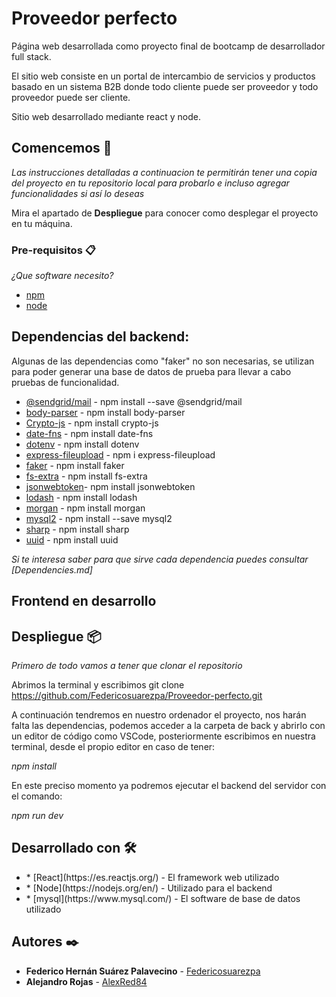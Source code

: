 # Proveedor perfecto

Página web desarrollada como proyecto final de bootcamp de desarrollador full stack.

El sitio web consiste en un portal de intercambio de servicios y productos basado en un sistema B2B donde todo cliente puede ser proveedor y todo proveedor puede ser cliente.

Sitio web desarrollado mediante react y node.

## Comencemos 🚀

_Las instrucciones detalladas a continuacion te permitirán tener una copia del proyecto en tu repositorio local para probarlo e incluso agregar funcionalidades si así lo deseas_

Mira el apartado de **Despliegue** para conocer como desplegar el proyecto en tu máquina.

### Pre-requisitos 📋

_¿Que software necesito?_

* [npm](https://docs.npmjs.com/cli/v6/commands/npm-install)
* [node](https://nodejs.org/en/) 

<h2>Dependencias del backend:</h2>
<p>Algunas de las dependencias como "faker" no son necesarias, se utilizan para poder generar una base de datos de prueba para llevar a cabo pruebas de funcionalidad. </p>

* [@sendgrid/mail](https://sendgrid.com/) - npm install --save @sendgrid/mail </li>
* [body-parser](https://www.npmjs.com/package/body-parser) - npm install body-parser</li>
* [Crypto-js](https://www.npmjs.com/package/crypto-js) - npm install crypto-js</li>
* [date-fns](https://www.npmjs.com/package/date-fns) - npm install date-fns</li>
* [dotenv](https://www.npmjs.com/package/dotenv) - npm install dotenv</li>
* [express-fileupload](https://www.npmjs.com/package/express-fileupload) - npm i express-fileupload</li>
* [faker](https://www.npmjs.com/package/faker) - npm install faker</li>
* [fs-extra](https://www.npmjs.com/package/fs-extra) - npm install fs-extra</li>
* [jsonwebtoken](https://www.npmjs.com/package/jsonwebtoken)- npm install jsonwebtoken</li>
* [lodash](https://www.npmjs.com/package/lodash) - npm install lodash</li>
* [morgan](https://www.npmjs.com/package/morgan) - npm install morgan</li>
* [mysql2](https://www.npmjs.com/package/mysql2) - npm install --save mysql2</li>
* [sharp](https://www.npmjs.com/package/sharp) - npm install sharp</li>
* [uuid](https://www.npmjs.com/package/uuid) - npm install uuid</li>

_Si te interesa saber para que sirve cada dependencia puedes consultar [Dependencies.md]_

<h2>Frontend en desarrollo</h2>

## Despliegue 📦

_Primero de todo vamos a tener que clonar el repositorio_

Abrimos la terminal y escribimos git clone https://github.com/Federicosuarezpa/Proveedor-perfecto.git

A continuación tendremos en nuestro ordenador el proyecto, nos harán falta las dependencias, podemos acceder a la carpeta de back y abrirlo con un editor
de código como VSCode, posteriormente escribimos en nuestra terminal, desde el propio editor en caso de tener: 

_npm install_

En este preciso momento ya podremos ejecutar el backend del servidor con el comando: 

_npm run dev_

## Desarrollado con 🛠️
<ul>
  <li>* [React](https://es.reactjs.org/) - El framework web utilizado</li>
  <li>* [Node](https://nodejs.org/en/) - Utilizado para el backend</li>
  <li>* [mysql](https://www.mysql.com/) - El software de base de datos utilizado </li>
 </ul>
 
 ## Autores ✒️
 * **Federico Hernán Suárez Palavecino** - [Federicosuarezpa](https://github.com/Federicosuarezpa)
 * **Alejandro Rojas** - [AlexRed84](https://github.com/AlexRed84)


